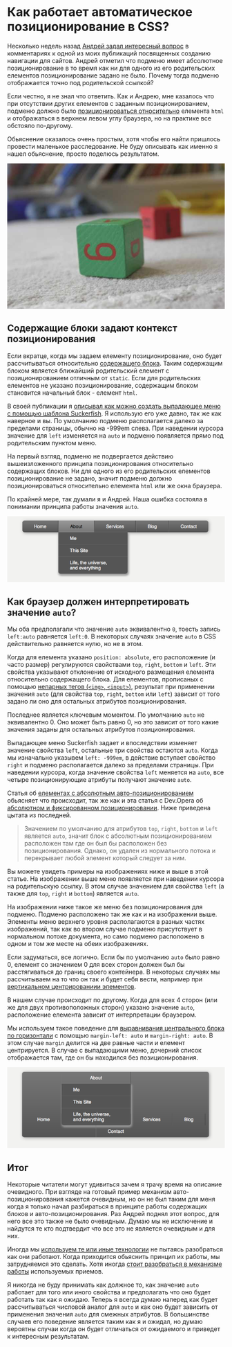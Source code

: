 # Как работает автоматическое позиционирование в CSS?

Несколько недель назад [Андрей задал интересный вопрос][1] в комментариях к 
одной из моих публикаций посвященных созданию навигации для сайтов. Андрей 
отметил что подменю имеет абсолютное позиционирование в то время как ни для 
одного из его родительских елементов позиционирование задано не было. Почему 
тогда подменю отображается точно под родительской ссылкой?

Если честно, я не знал что ответить. Как и Андрею, мне казалось что при 
отсутствии других елементов с заданным позиционированием, подменю должно было 
[позиционироваться относительно][2] елемента `html` и отображаться в верхнем 
левом углу браузера, но на практике все обстояло по-другому. 

Обьяснение оказалось очень простым, хотя чтобы его найти пришлось провести 
маленькое расследование. Не буду описывать как именно я нашел обьяснение, просто 
поделюсь результатом. 

![2 toy wood blocks](img/blocks.jpg?raw=true&repo=how_does_auto_positioning_work_in_css "2 toy wood blocks")

## Содержащие блоки задают контекст позиционирования

Если вкратце, когда мы задаем елементу позиционирование, оно будет 
рассчитываться относительно [содержащего блока][3]. Таким содержащим блоком 
является ближайший родительский елемент с позиционированием отличным от 
`static`. Если для родительских елементов не указано позиционирование, 
содержащим блоком становится начальный блок - елемент `html`. 

В своей публикации я [описывал как можно создать выпадающее меню с помощью 
шаблона Suckerfish][4]. Я использую его уже давно, так же как наверное и вы. По 
умолчанию подменю располагается далеко за пределами страницы, обычно на -999em 
слева. При наведении курсора значение для `left` изменяется на `auto` и подменю 
появляется прямо под родительским пунктом меню. 

На первый взгляд, подменю не подвергается действию вышеизложенного принципа 
позиционирования относительно содержащих блоков. Ни для одного из его 
родительских елементов позиционирование не задано, значит подменю должно 
позиционироваться относительно елемента `html` или же окна браузера. 

По крайней мере, так думали я и Андрей. Наша ошибка состояла в понимании 
принципа работы значения `auto`.

![Submenu open when hovering over menu item](img/submenu-open-on-hover.png?raw=true&repo=how_does_auto_positioning_work_in_css "Submenu open when hovering over menu item")

## Как браузер должен интерпретировать значение `auto`?

Мы оба предполагали что значение `auto` эквивалентно `0`, тоесть запись 
`left:auto` равняется `left:0`. В некоторых случаях значение `auto` в СSS 
действительно равняется нулю, но не в этом. 

Когда для елемента указано `position: absolute`, его расположение (и часто 
размер) регулируются свойствами `top`, `right`, `bottom` и `left`. Эти свойства 
указывают отклонение от исходного размещения елемента относительно содержащего 
блока. Для елементов, прописаных с помощью [непарных тегов (`<img>`, 
`<input>`)][5], результат при применении значения `auto` (для свойства `top`, 
`right`, `bottom` или `left`) зависит от того задано ли оно для остальных 
атрибутов позиционирования. 

Последнее является ключевым моментом. По умолчанию `auto` не эквивалентно 0. Оно 
может быть равно 0, но это зависит от того какие значения заданы для остальных 
атрибутов позиционирования.

Выпадающее меню Suckerfish задает и впоследствии изменяет значение свойства 
`left`, остальные три свойства остаются `auto`. Когда мы изначально указывем 
`left: -999em`, в действие вступает свойство `right` и подменю располагается 
далеко за пределами страницы. При наведении курсора, когда значение свойства 
`left` меняется на `auto`, все четыре позиционирующие атрибуты получают значение 
`auto`.

Статья об [елементах с абсолютным авто-позиционированием][6] обьясняет что 
происходит, так же как и эта статья с Dev.Opera об [абсолютном и фиксированном 
позиционировании][7]. Ниже приведена цытата из последней.

>Значением по умолчанию для атрибутов `top`, `right`, `bottom` и `left` является 
`auto`, значит блок с абсолютным позиционированием расположен там где он был бы 
расположен без позиционирования. Однако, он удален из нормального потока и 
перекрывает любой элемент который следует за ним. 

Вы можете увидеть примеры на изображениях ниже и выше в этой статье. На 
изображении выше меню появляется при наведении курсора на родительскую ссылку. В 
этом случае значением для свойства `left` (а также для `top`, `right` и 
`bottom`) является `auto`. 

На изображении ниже такое же меню без позиционирования для подменю. Подменю 
расположено так же как и на изображении выше. Элементы меню верхнего уровня 
располагаются в разных частях изображений, так как во втором случае подменю 
присутствует в нормальном потоке документа, но само подменю расположено в одном 
и том же месте на обеих изображениях. 

Если задуматься, все логично. Если бы по умолчанию `auto` было равно 0, елемент 
со значением 0 для всех сторон должен был бы расстягиваться до границ своего 
контейнера. В некоторых случаях мы рассчитываем на то что он так и будет себя 
вести, например при [вертикальном центрированиии элементов][8]. 

В нашем случае происходит по другому. Когда для всех 4 сторон (или же для двух 
противоположных сторон) указано значение `auto`, расположение елемента зависит 
от интерпретации браузером. 

Мы используем такое поведение для [выравнивания центрального блока по 
горизонтали][9] с помощью `margin-left: auto` и `margin-right: auto`. В этом 
случае `margin` делится на две равные части и елемент центрируется. В случае с 
выпадающими меню, дочерний список отображается там, где он бы находился без 
позиционирования. 

![Submenu visible without positioning applied](img/submenu-without-positioning.png?raw=true&repo=how_does_auto_positioning_work_in_css "Submenu visible without positioning applied")

## Итог

Некоторые читатели могут удивиться зачем я трачу время на описание очевидного. 
При взгляде на готовый пример механизм авто-позиционирования кажется очевидным, 
но он не был таким для меня когда я только начал разбираться в принципе работы 
содержащих блоков и авто-позиционирования. Раз Андрей поднял этот вопрос, для 
него все это также не было очевидным. Думаю мы не исключение и найдутся те кто 
подтвердит что все это не является очевидным и для них. 

Иногда мы [используем те или иные технологии][10] не пытаясь разобраться как они 
работают. Когда приходится обьяснить принцип их работы, мы затрудняемся это 
сделать. Хотя иногда [стоит разобраться в механизме работы][11] используемых 
приемов. 

Я никогда не буду принимать как должное то, как значение `auto` работает для 
того или иного свойства и предполагать что оно будет работать так как я ожидаю. 
Теперь я всегда думаю наперед как будет рассчитываться числовой аналог для 
`auto` и как оно будет зависить от применения значения `auto` для смежных 
атрибутов. В большинстве случаев его поведение является таким как я и ожидал, но 
думаю вероятны случаи когда он будет отличаться от ожидаемого и приведет к 
интересным результатам. 

[1]: http://www.vanseodesign.com/css/simple-navigation-bar-with-css-and-xhtml/#comment-401638
[2]: http://www.vanseodesign.com/css/css-positioning/
[3]: http://www.w3.org/TR/CSS21/visudet.html#containing-block-details
[4]: http://htmldog.com/articles/suckerfish/dropdowns/
[5]: http://www.w3.org/TR/CSS21/visudet.html#abs-non-replaced-width
[6]: http://www.vision.to/articles/auto-positioning-for-absolute-elements.php
[7]: http://dev.opera.com/articles/view/37-css-absolute-and-fixed-positioning/
[8]: http://www.vanseodesign.com/css/vertical-centering/
[9]: http://www.vanseodesign.com/css/centering-with-css/
[10]: http://www.vanseodesign.com/web-design/echniques-creativity/
[11]: http://www.vanseodesign.com/web-design/how-why/